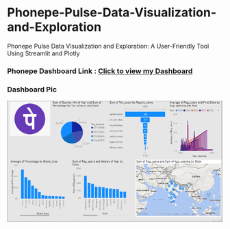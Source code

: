 # Phonepe-Pulse-Data-Visualization-and-Exploration
Phonepe Pulse Data Visualization and Exploration: A User-Friendly Tool Using Streamlit and Plotly

### Phonepe Dashboard Link : [Click to view my Dashboard](https://drive.google.com/file/d/14KhsgA141OO72mddU5pqZknPXwh13b96/view?usp=sharing)


### Dashboard Pic

![image](Phonepe_PBI.png)
